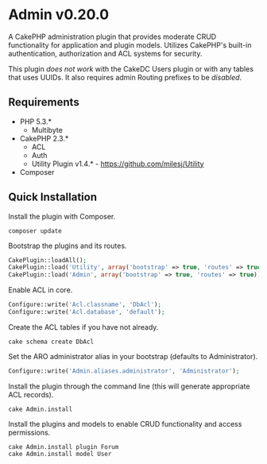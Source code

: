 # Admin v0.20.0 #

A CakePHP administration plugin that provides moderate CRUD functionality for application and plugin models.
Utilizes CakePHP's built-in authentication, authorization and ACL systems for security.

This plugin *does not work* with the CakeDC Users plugin or with any tables that uses UUIDs.
It also requires admin Routing prefixes to be *disabled*.

## Requirements ##

* PHP 5.3.*
	* Multibyte
* CakePHP 2.3.*
	* ACL
	* Auth
	* Utility Plugin v1.4.* - https://github.com/milesj/Utility
* Composer

## Quick Installation ##

Install the plugin with Composer.

```
composer update
```

Bootstrap the plugins and its routes.

```php
CakePlugin::loadAll();
CakePlugin::load('Utility', array('bootstrap' => true, 'routes' => true));
CakePlugin::load('Admin', array('bootstrap' => true, 'routes' => true));
```

Enable ACL in core.

```php
Configure::write('Acl.classname', 'DbAcl');
Configure::write('Acl.database', 'default');
```

Create the ACL tables if you have not already.

```
cake schema create DbAcl
```

Set the ARO administrator alias in your bootstrap (defaults to Administrator).

```php
Configure::write('Admin.aliases.administrator', 'Administrator');
```

Install the plugin through the command line (this will generate appropriate ACL records).

```
cake Admin.install
```

Install the plugins and models to enable CRUD functionality and access permissions.

```
cake Admin.install plugin Forum
cake Admin.install model User
```